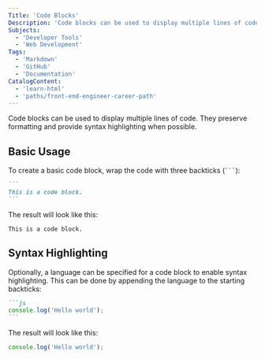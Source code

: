 ```yaml
---
Title: 'Code Blocks'
Description: 'Code blocks can be used to display multiple lines of code. They preserve formatting and provide syntax highlighting when possible.'
Subjects:
  - 'Developer Tools'
  - 'Web Development'
Tags:
  - 'Markdown'
  - 'GitHub'
  - 'Documentation' 
CatalogContent:
  - 'learn-html'
  - 'paths/front-end-engineer-career-path'
---
```


Code blocks can be used to display multiple lines of code. They preserve formatting and provide syntax highlighting when possible.

## Basic Usage

To create a basic code block, wrap the code with three backticks (` ``` `):

````md
```
This is a code block.
```
````

The result will look like this:

```
This is a code block.
```

## Syntax Highlighting

Optionally, a language can be specified for a code block to enable syntax highlighting. This can be done by appending the language to the starting backticks:

````md
```js
console.log('Hello world');
```
````

The result will look like this:

```js
console.log('Hello world');
```
